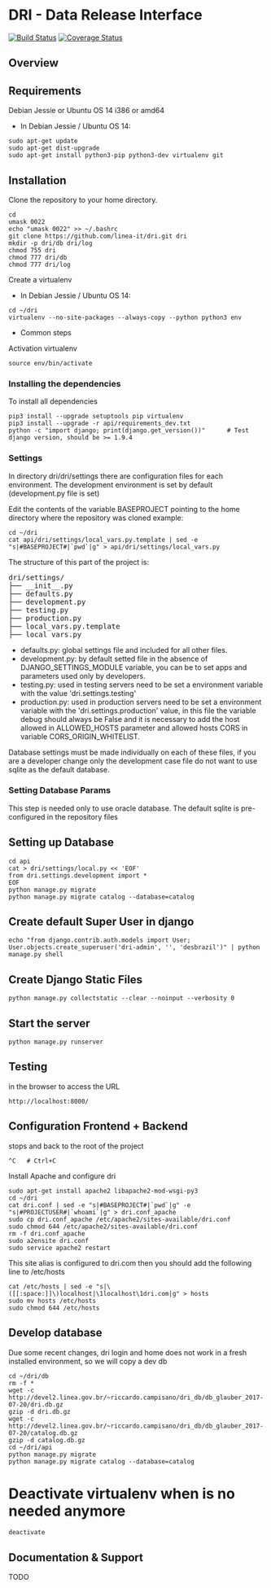 # DRI - Data Release Interface

[![Build Status](https://travis-ci.org/linea-it/dri.svg?branch=master)](https://travis-ci.org/linea-it/dri)
[![Coverage Status](https://coveralls.io/repos/github/linea-it/dri/badge.svg?branch=develop)](https://coveralls.io/github/linea-it/dri?branch=develop)

## Overview

## Requirements

Debian Jessie or Ubuntu OS 14
i386 or amd64

* In Debian Jessie / Ubuntu OS 14:

```
sudo apt-get update
sudo apt-get dist-upgrade
sudo apt-get install python3-pip python3-dev virtualenv git
```

## Installation

Clone the repository to your home directory.

```
cd
umask 0022
echo "umask 0022" >> ~/.bashrc
git clone https://github.com/linea-it/dri.git dri
mkdir -p dri/db dri/log
chmod 755 dri
chmod 777 dri/db
chmod 777 dri/log
```

Create a virtualenv

* In Debian Jessie / Ubuntu OS 14:

```
cd ~/dri
virtualenv --no-site-packages --always-copy --python python3 env
```

* Common steps

Activation virtualenv

```
source env/bin/activate
```

### Installing the dependencies

To install all dependencies

```
pip3 install --upgrade setuptools pip virtualenv
pip3 install --upgrade -r api/requirements_dev.txt
python -c "import django; print(django.get_version())"      # Test django version, should be >= 1.9.4
```

### Settings

In directory dri/dri/settings there are configuration files for each environment.
The development environment is set by default (development.py file is set)

Edit the contents of the variable BASEPROJECT pointing to the home directory where the repository was cloned example:

```
cd ~/dri
cat api/dri/settings/local_vars.py.template | sed -e "s|#BASEPROJECT#|`pwd`|g" > api/dri/settings/local_vars.py
```

The structure of this part of the project is:

<pre>
dri/settings/
├── __init__.py
├── defaults.py
├── development.py
├── testing.py
├── production.py
├── local_vars.py.template
├── local_vars.py
</pre>

- defaults.py: global settings file and included for all other files.
- development.py: by default setted file in the absence of DJANGO_SETTINGS_MODULE variable, you can be to set apps and parameters used only by developers.
- testing.py: used in testing servers need to be set a environment variable with the value 'dri.settings.testing'
- production.py: used in production servers need to be set a environment variable with the 'dri.settings.production' value,
 in this file the variable debug should always be False and it is necessary to add the host allowed in ALLOWED_HOSTS
 parameter and allowed hosts CORS in variable CORS_ORIGIN_WHITELIST.

Database settings must be made individually on each of these files,
if you are a developer change only the development case file do not want to use sqlite as the default database.

### Setting Database Params

This step is needed only to use oracle database. The default sqlite is pre-configured in the repository files

## Setting up Database

```
cd api
cat > dri/settings/local.py << 'EOF'
from dri.settings.development import *
EOF
python manage.py migrate
python manage.py migrate catalog --database=catalog
```

## Create default Super User in django

```
echo "from django.contrib.auth.models import User; User.objects.create_superuser('dri-admin', '', 'desbrazil')" | python manage.py shell
```

## Create Django Static Files

```
python manage.py collectstatic --clear --noinput --verbosity 0
```

## Start the server

```
python manage.py runserver
```

## Testing
in the browser to access the URL

```
http://localhost:8000/
```

## Configuration Frontend + Backend

stops and back to the root of the project

```
^C   # Ctrl+C
```

Install Apache and configure dri

```
sudo apt-get install apache2 libapache2-mod-wsgi-py3
cd ~/dri
cat dri.conf | sed -e "s|#BASEPROJECT#|`pwd`|g" -e "s|#PROJECTUSER#|`whoami`|g" > dri.conf_apache
sudo cp dri.conf_apache /etc/apache2/sites-available/dri.conf
sudo chmod 644 /etc/apache2/sites-available/dri.conf
rm -f dri.conf_apache
sudo a2ensite dri.conf
sudo service apache2 restart
```

This site alias is configured to dri.com
then you should add the following line to /etc/hosts

```
cat /etc/hosts | sed -e "s|\([[:space:]]\)localhost|\1localhost\1dri.com|g" > hosts
sudo mv hosts /etc/hosts
sudo chmod 644 /etc/hosts
```

## Develop database

Due some recent changes, dri login and home does not work in a fresh installed environment, so we will copy a dev db

```
cd ~/dri/db
rm -f *
wget -c http://devel2.linea.gov.br/~riccardo.campisano/dri_db/db_glauber_2017-07-20/dri.db.gz
gzip -d dri.db.gz
wget -c http://devel2.linea.gov.br/~riccardo.campisano/dri_db/db_glauber_2017-07-20/catalog.db.gz
gzip -d catalog.db.gz
cd ~/dri/api
python manage.py migrate
python manage.py migrate catalog --database=catalog
```

# Deactivate virtualenv when is no needed anymore

```
deactivate
```

## Documentation & Support

TODO
